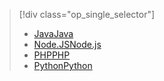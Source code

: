 > [!div class="op_single_selector"]
> * [<span data-ttu-id="4ff08-101">Java</span><span class="sxs-lookup"><span data-stu-id="4ff08-101">Java</span></span>](../articles/notification-hubs/notification-hubs-java-push-notification-tutorial.md)
> * [<span data-ttu-id="4ff08-102">Node.JS</span><span class="sxs-lookup"><span data-stu-id="4ff08-102">Node.js</span></span>](../articles/notification-hubs/notification-hubs-nodejs-push-notification-tutorial.md)
> * [<span data-ttu-id="4ff08-103">PHP</span><span class="sxs-lookup"><span data-stu-id="4ff08-103">PHP</span></span>](../articles/notification-hubs/notification-hubs-php-push-notification-tutorial.md)
> * [<span data-ttu-id="4ff08-104">Python</span><span class="sxs-lookup"><span data-stu-id="4ff08-104">Python</span></span>](../articles/notification-hubs/notification-hubs-python-push-notification-tutorial.md)
> 
> 

